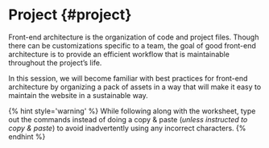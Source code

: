 # Project {#project}

Front-end architecture is the organization of code and project files. Though there can be customizations specific to a team, the goal of good front-end architecture is to provide an efficient workflow that is maintainable throughout the project’s life.

In this session, we will become familiar with best practices for front-end architecture by organizing a pack of assets in a way that will make it easy to maintain the website in a sustainable way.

{% hint style='warning' %}
While following along with the worksheet, type out the commands instead of doing a copy & paste (_unless instructed to copy & paste_) to avoid inadvertently using any incorrect characters.
{% endhint %}
